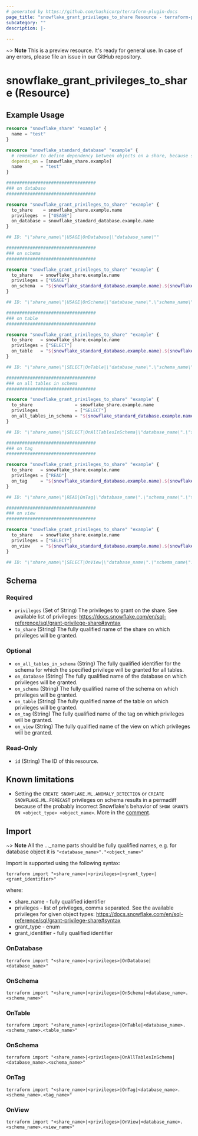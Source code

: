 ```yaml
---
# generated by https://github.com/hashicorp/terraform-plugin-docs
page_title: "snowflake_grant_privileges_to_share Resource - terraform-provider-snowflake"
subcategory: ""
description: |-
  
---
```


~> **Note** This is a preview resource. It's ready for general use. In case of any errors, please file an issue in our GitHub repository.

# snowflake_grant_privileges_to_share (Resource)



## Example Usage

```terraform
resource "snowflake_share" "example" {
  name = "test"
}

resource "snowflake_standard_database" "example" {
  # remember to define dependency between objects on a share, because shared objects have to be dropped before dropping share
  depends_on = [snowflake_share.example]
  name       = "test"
}

##################################
### on database
##################################

resource "snowflake_grant_privileges_to_share" "example" {
  to_share    = snowflake_share.example.name
  privileges  = ["USAGE"]
  on_database = snowflake_standard_database.example.name
}

## ID: "\"share_name\"|USAGE|OnDatabase|\"database_name\""

##################################
### on schema
##################################

resource "snowflake_grant_privileges_to_share" "example" {
  to_share   = snowflake_share.example.name
  privileges = ["USAGE"]
  on_schema  = "${snowflake_standard_database.example.name}.${snowflake_schema.example.name}"
}

## ID: "\"share_name\"|USAGE|OnSchema|\"database_name\".\"schema_name\""

##################################
### on table
##################################

resource "snowflake_grant_privileges_to_share" "example" {
  to_share   = snowflake_share.example.name
  privileges = ["SELECT"]
  on_table   = "${snowflake_standard_database.example.name}.${snowflake_schema.example.name}.${snowflake_table.example.name}"
}

## ID: "\"share_name\"|SELECT|OnTable|\"database_name\".\"schema_name\".\"table_name\""

##################################
### on all tables in schema
##################################

resource "snowflake_grant_privileges_to_share" "example" {
  to_share                = snowflake_share.example.name
  privileges              = ["SELECT"]
  on_all_tables_in_schema = "${snowflake_standard_database.example.name}.${snowflake_schema.example.name}"
}

## ID: "\"share_name\"|SELECT|OnAllTablesInSchema|\"database_name\".\"schema_name\""

##################################
### on tag
##################################

resource "snowflake_grant_privileges_to_share" "example" {
  to_share   = snowflake_share.example.name
  privileges = ["READ"]
  on_tag     = "${snowflake_standard_database.example.name}.${snowflake_schema.example.name}.${snowflake_tag.example.name}"
}

## ID: "\"share_name\"|READ|OnTag|\"database_name\".\"schema_name\".\"tag_name\""

##################################
### on view
##################################

resource "snowflake_grant_privileges_to_share" "example" {
  to_share   = snowflake_share.example.name
  privileges = ["SELECT"]
  on_view    = "${snowflake_standard_database.example.name}.${snowflake_schema.example.name}.${snowflake_view.example.name}"
}

## ID: "\"share_name\"|SELECT|OnView|\"database_name\".\"schema_name\".\"view_name\""
```

<!-- schema generated by tfplugindocs -->
## Schema

### Required

- `privileges` (Set of String) The privileges to grant on the share. See available list of privileges: https://docs.snowflake.com/en/sql-reference/sql/grant-privilege-share#syntax
- `to_share` (String) The fully qualified name of the share on which privileges will be granted.

### Optional

- `on_all_tables_in_schema` (String) The fully qualified identifier for the schema for which the specified privilege will be granted for all tables.
- `on_database` (String) The fully qualified name of the database on which privileges will be granted.
- `on_schema` (String) The fully qualified name of the schema on which privileges will be granted.
- `on_table` (String) The fully qualified name of the table on which privileges will be granted.
- `on_tag` (String) The fully qualified name of the tag on which privileges will be granted.
- `on_view` (String) The fully qualified name of the view on which privileges will be granted.

### Read-Only

- `id` (String) The ID of this resource.

## Known limitations
- Setting the `CREATE SNOWFLAKE.ML.ANOMALY_DETECTION` or `CREATE SNOWFLAKE.ML.FORECAST` privileges on schema results in a permadiff because of the probably incorrect Snowflake's behavior of `SHOW GRANTS ON <object_type> <object_name>`. More in the [comment](https://github.com/Snowflake-Labs/terraform-provider-snowflake/issues/2651#issuecomment-2022634952).

## Import

~> **Note** All the ..._name parts should be fully qualified names, e.g. for database object it is `"<database_name>"."<object_name>"`

Import is supported using the following syntax:

`terraform import "<share_name>|<privileges>|<grant_type>|<grant_identifier>"`

where:
- share_name - fully qualified identifier
- privileges - list of privileges, comma separated. See the available privileges for given object types: https://docs.snowflake.com/en/sql-reference/sql/grant-privilege-share#syntax
- grant_type - enum
- grant_identifier - fully qualified identifier

### OnDatabase
`terraform import "<share_name>|<privileges>|OnDatabase|<database_name>"`

### OnSchema
`terraform import "<share_name>|<privileges>|OnSchema|<database_name>.<schema_name>"`

### OnTable
`terraform import "<share_name>|<privileges>|OnTable|<database_name>.<schema_name>.<table_name>"`

### OnSchema
`terraform import "<share_name>|<privileges>|OnAllTablesInSchema|<database_name>.<schema_name>"`

### OnTag
`terraform import "<share_name>|<privileges>|OnTag|<database_name>.<schema_name>.<tag_name>"`

### OnView
`terraform import "<share_name>|<privileges>|OnView|<database_name>.<schema_name>.<view_name>"`

